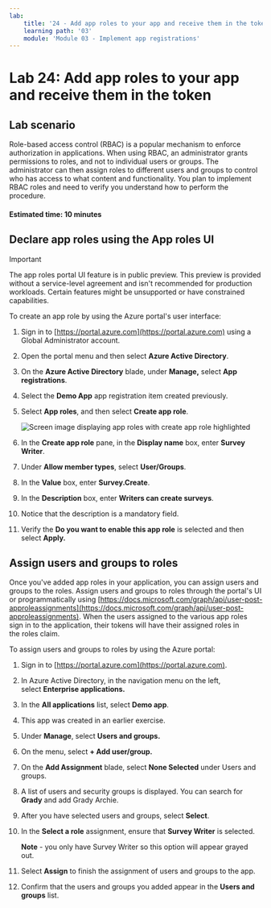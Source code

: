 ```yaml
---
lab:
    title: '24 - Add app roles to your app and receive them in the token'
    learning path: '03'
    module: 'Module 03 - Implement app registrations'
---
```


# Lab 24: Add app roles to your app and receive them in the token

## Lab scenario

Role-based access control (RBAC) is a popular mechanism to enforce authorization in applications. When using RBAC, an administrator grants permissions to roles, and not to individual users or groups. The administrator can then assign roles to different users and groups to control who has access to what content and functionality. You plan to implement RBAC roles and need to verify you understand how to perform the procedure.

#### Estimated time: 10 minutes

## Declare app roles using the App roles UI

>[!IMPORTANT]
>The app roles portal UI feature is in public preview. This preview is provided without a service-level agreement and isn't recommended for production workloads. Certain features might be unsupported or have constrained capabilities.

To create an app role by using the Azure portal's user interface:

1. Sign in to [https://portal.azure.com](https://portal.azure.com) using a Global Administrator account.

2. Open the portal menu and then select **Azure Active Directory**.

3. On the **Azure Active Directory** blade, under **Manage,** select **App registrations**.

4. Select the **Demo App** app registration item created previously.

5. Select **App roles**, and then select **Create app role**.

    ![Screen image displaying app roles with create app role highlighted](./media/lp3-mod3-app-roles-create-app-role.png)

6. In the **Create app role** pane, in the **Display name** box, enter **Survey Writer**.

7. Under **Allow member types**, select **User/Groups**.

8. In the **Value** box, enter **Survey.Create**.

9. In the **Description** box, enter **Writers can create surveys**.

10. Notice that the description is a mandatory field.

11. Verify the **Do you want to enable this app role** is selected and then select **Apply.**

## Assign users and groups to roles

Once you've added app roles in your application, you can assign users and groups to the roles. Assign users and groups to roles through the portal's UI or programmatically using [https://docs.microsoft.com/graph/api/user-post-approleassignments](https://docs.microsoft.com/graph/api/user-post-approleassignments). When the users assigned to the various app roles sign in to the application, their tokens will have their assigned roles in the roles claim.

To assign users and groups to roles by using the Azure portal:

1. Sign in to [https://portal.azure.com](https://portal.azure.com).

2. In Azure Active Directory, in the navigation menu on the left, select **Enterprise applications.**

3. In the **All applications** list, select **Demo app**.

4. This app was created in an earlier exercise.

5. Under **Manage**, select **Users and groups.**

6. On the menu, select **+ Add user/group.**

7. On the **Add Assignment** blade, select **None Selected** under Users and groups.

8. A list of users and security groups is displayed. You can search for **Grady** and add Grady Archie.

9. After you have selected users and groups, select **Select**.

10. In the **Select a role** assignment, ensure that **Survey Writer** is selected.

    **Note** - you only have Survey Writer so this option will appear grayed out.

11. Select **Assign** to finish the assignment of users and groups to the app.

12. Confirm that the users and groups you added appear in the **Users and groups** list.
